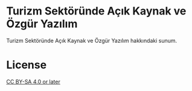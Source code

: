 # Turizm Sektöründe Açık Kaynak ve Özgür Yazılım

Turizm Sektöründe Açık Kaynak ve Özgür Yazılım hakkındaki sunum.

# License

[CC BY-SA 4.0 or later](by-sa.markdown)
